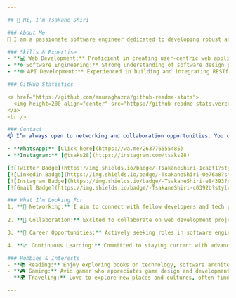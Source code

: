 ```yaml
---

## 👋 Hi, I’m Tsakane Shiri

### About Me
🌟 I am a passionate software engineer dedicated to developing robust and scalable web applications. Currently enhancing my skills in Information Technology, I strive to stay updated with the latest industry trends and best practices.

### Skills & Expertise
- **💻 Web Development:** Proficient in creating user-centric web applications using modern frameworks like React, Angular, and Vue.js.
- **⚙️ Software Engineering:** Strong understanding of software design principles, agile methodologies, and version control with Git.
- **🌐 API Development:** Experienced in building and integrating RESTful APIs to enhance application functionality.

### GitHub Statistics

<a href="https://github.com/anuraghazra/github-readme-stats">
  <img height=200 align="center" src="https://github-readme-stats.vercel.app/api?username=tsakane28" />
</a>
<br />

### Contact
📫 I’m always open to networking and collaboration opportunities. You can reach me through:

- **WhatsApp:** [Click here](https://wa.me/263776555485)
- **Instagram:** [@tsaks28](https://instagram.com/tsaks28)

[![Twitter Badge](https://img.shields.io/badge/-TsakaneShiri-1ca0f1?style=flat&labelColor=1ca0f1&logo=twitter&logoColor=white&link=https://twitter.com/tmws_co_zw)](https://twitter.com/kudahndhlovu)
[![Linkedin Badge](https://img.shields.io/badge/-TsakaneShiri-0e76a8?style=flat&labelColor=0e76a8&logo=linkedin&logoColor=white)](https://www.linkedin.com/in/tsakane-shiri)
[![Instagram Badge](https://img.shields.io/badge/-TsakaneShiri-e84393?style=flat&labelColor=e84393&logo=instagram&logoColor=white)](https://instagram.com/tsaks28)
[![Gmail Badge](https://img.shields.io/badge/-TsakaneShiri-c0392b?style=flat&labelColor=c0392b&logo=gmail&logoColor=white)](mailto:wesleytsakane116@gmail.com)

### What I’m Looking For
1. **👥 Networking:** I aim to connect with fellow developers and tech professionals to share insights and experiences.
  
2. **🤝 Collaboration:** Excited to collaborate on web development projects that challenge my skills and foster innovation.

3. **💼 Career Opportunities:** Actively seeking roles in software engineering and web development within dynamic teams that value creativity and growth.

4. **📈 Continuous Learning:** Committed to staying current with advancements in technology, especially in software engineering, web development, and emerging tech trends.

### Hobbies & Interests
- **📚 Reading:** Enjoy exploring books on technology, software architecture, and personal development.
- **🎮 Gaming:** Avid gamer who appreciates game design and development.
- **🌍 Traveling:** Love to explore new places and cultures, often finding inspiration for creative projects.

---
```


